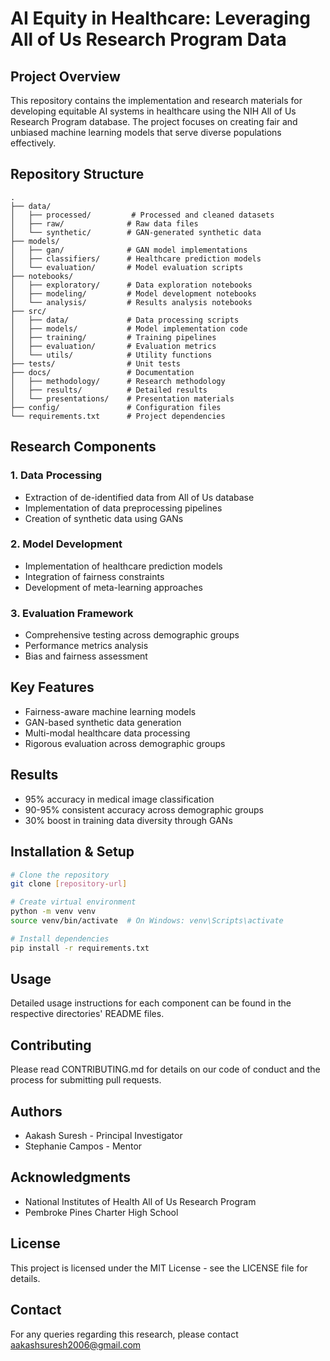 # AI Equity in Healthcare: Leveraging All of Us Research Program Data

## Project Overview
This repository contains the implementation and research materials for developing equitable AI systems in healthcare using the NIH All of Us Research Program database. The project focuses on creating fair and unbiased machine learning models that serve diverse populations effectively.

## Repository Structure
```
.
├── data/
│   ├── processed/         # Processed and cleaned datasets
│   ├── raw/              # Raw data files
│   └── synthetic/        # GAN-generated synthetic data
├── models/
│   ├── gan/              # GAN model implementations
│   ├── classifiers/      # Healthcare prediction models
│   └── evaluation/       # Model evaluation scripts
├── notebooks/
│   ├── exploratory/      # Data exploration notebooks
│   ├── modeling/         # Model development notebooks
│   └── analysis/         # Results analysis notebooks
├── src/
│   ├── data/             # Data processing scripts
│   ├── models/           # Model implementation code
│   ├── training/         # Training pipelines
│   ├── evaluation/       # Evaluation metrics
│   └── utils/            # Utility functions
├── tests/                # Unit tests
├── docs/                 # Documentation
│   ├── methodology/      # Research methodology
│   ├── results/          # Detailed results
│   └── presentations/    # Presentation materials
├── config/               # Configuration files
└── requirements.txt      # Project dependencies
```

## Research Components

### 1. Data Processing
- Extraction of de-identified data from All of Us database
- Implementation of data preprocessing pipelines
- Creation of synthetic data using GANs

### 2. Model Development
- Implementation of healthcare prediction models
- Integration of fairness constraints
- Development of meta-learning approaches

### 3. Evaluation Framework
- Comprehensive testing across demographic groups
- Performance metrics analysis
- Bias and fairness assessment

## Key Features
- Fairness-aware machine learning models
- GAN-based synthetic data generation
- Multi-modal healthcare data processing
- Rigorous evaluation across demographic groups

## Results
- 95% accuracy in medical image classification
- 90-95% consistent accuracy across demographic groups
- 30% boost in training data diversity through GANs

## Installation & Setup
```bash
# Clone the repository
git clone [repository-url]

# Create virtual environment
python -m venv venv
source venv/bin/activate  # On Windows: venv\Scripts\activate

# Install dependencies
pip install -r requirements.txt
```

## Usage
Detailed usage instructions for each component can be found in the respective directories' README files.

## Contributing
Please read CONTRIBUTING.md for details on our code of conduct and the process for submitting pull requests.

## Authors
- Aakash Suresh - Principal Investigator
- Stephanie Campos - Mentor 

## Acknowledgments
- National Institutes of Health All of Us Research Program
- Pembroke Pines Charter High School

## License
This project is licensed under the MIT License - see the LICENSE file for details.

## Contact
For any queries regarding this research, please contact aakashsuresh2006@gmail.com 

